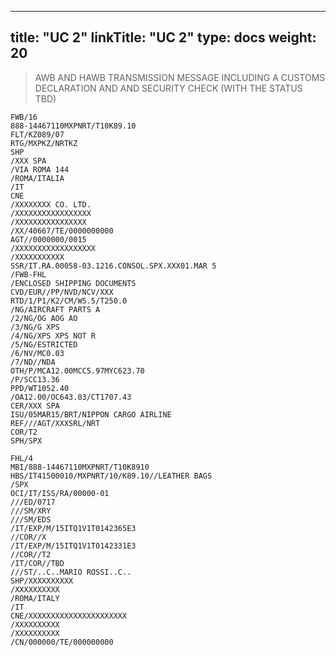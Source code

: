 
---
title: "UC 2"
linkTitle: "UC 2"
type: docs
weight: 20
---

> AWB AND HAWB TRANSMISSION MESSAGE INCLUDING A CUSTOMS DECLARATION AND AND SECURITY CHECK (WITH THE STATUS TBD)

```
FWB/16
888-14467110MXPNRT/T10K89.10
FLT/KZ089/07
RTG/MXPKZ/NRTKZ
SHP
/XXX SPA
/VIA ROMA 144
/ROMA/ITALIA
/IT
CNE
/XXXXXXXX CO. LTD.
/XXXXXXXXXXXXXXXXX
/XXXXXXXXXXXXXXXX
/XX/40667/TE/0000000000
AGT//0000000/0015
/XXXXXXXXXXXXXXXXXX
/XXXXXXXXXXX
SSR/IT.RA.00058-03.1216.CONSOL.SPX.XXX01.MAR 5
/FWB-FHL
/ENCLOSED SHIPPING DOCUMENTS
CVD/EUR//PP/NVD/NCV/XXX
RTD/1/P1/K2/CM/W5.5/T250.0
/NG/AIRCRAFT PARTS A
/2/NG/OG AOG AO
/3/NG/G XPS
/4/NG/XPS XPS NOT R
/5/NG/ESTRICTED
/6/NV/MC0.03
/7/ND//NDA
OTH/P/MCA12.00MCC5.97MYC623.70
/P/SCC13.36
PPD/WT1052.40
/OA12.00/OC643.03/CT1707.43
CER/XXX SPA
ISU/05MAR15/BRT/NIPPON CARGO AIRLINE
REF///AGT/XXXSRL/NRT
COR/T2
SPH/SPX
```

```
FHL/4
MBI/888-14467110MXPNRT/T10K8910
HBS/IT41500010/MXPNRT/10/K89.10//LEATHER BAGS
/SPX
OCI/IT/ISS/RA/00000-01
///ED/0717
///SM/XRY
///SM/EDS
/IT/EXP/M/15ITQ1V1T0142365E3
//COR//X
/IT/EXP/M/15ITQ1V1T0142331E3
//COR//T2
/IT/COR//TBD
///ST/..C..MARIO ROSSI..C..
SHP/XXXXXXXXXX
/XXXXXXXXXX
/ROMA/ITALY
/IT
CNE/XXXXXXXXXXXXXXXXXXXXXX
/XXXXXXXXXX
/XXXXXXXXXX
/CN/000000/TE/000000000
```